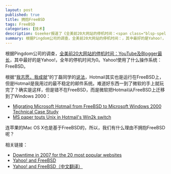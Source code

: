 ```yaml
---
layout: post
published: true
title: 拥抱FreeBSD
tags: FreeBSD
categories: [技术]    
description: Gseeker报道了《全美前20大网站的停机时间：<span class="blsp-spelling-error" id="SPELLING_
summary: 根据Pingdom公司的调查，全美前20大网站的停机时间：，其中最好的是Yahoo!，全年的停机时间为0。Yahoo!使用了什么操作系统：FreeBSD。
---
```

根据Pingdom公司的调查，[全美前20大网站的停机时间：YouTube及Blogger最长](http://liuxingold.blogspot.com/2007/04/20youtubeblogger.html)，其中最好的是Yahoo!，全年的停机时间为0。Yahoo!使用了什么操作系统：FreeBSD。

根据“[我志愿，我成就](http://www.bullogger.com/blogs/xucx/archives/37904.aspx)”的丁磊同学的[说法](http://linux-fox.blog.163.com/blog/static/673608932007107807916/)，Hotmail其实也是运行在FreeBSD上，但是Hotmail是我用过的最不稳定的邮件系统。难道好东西一到了微软的手上就玩完了？确实是这样，但是错不在FreeBSD，而是微软把Hotmail从FreeBSD上迁移到了Windows 2000：

* [Migrating Microsoft Hotmail from FreeBSD to Microsoft Windows 2000 Technical Case Study](http://technet.microsoft.com/en-us/library/bb496985.aspx)
* [MS paper touts Unix in Hotmail's Win2k switch](http://www.theregister.co.uk/2002/11/21/ms_paper_touts_unix/)

连苹果的Mac OS X也是基于FreeBSD的，所以，我们有什么理由不拥抱FreeBSD呢？

相关链接：

* [Downtime in 2007 for the 20 most popular websites](http://royal.pingdom.com/?p=116)
* [Yahoo! and FreeBSD](http://zer0.org/daemons/yahoobsd.html)
* [Yahoo! and FreeBSD（中文翻译）](http://www.aka.org.cn/Magazine/Aka3/other-yahoo.html)


